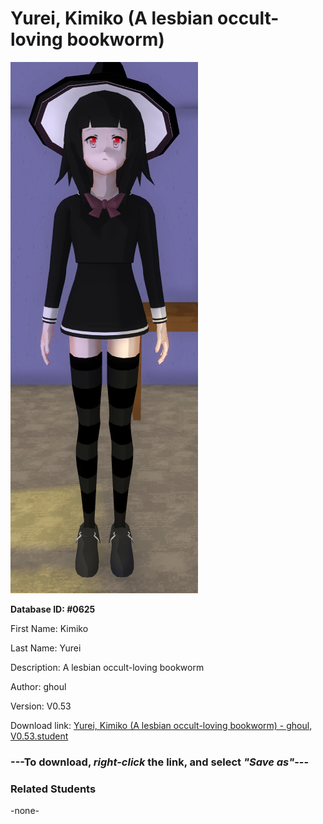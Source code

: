 # Yurei, Kimiko (A lesbian occult-loving bookworm)

<img src="../../Files/Images/Yurei, Kimiko (A lesbian occult-loving bookworm).png" title="Yurei, Kimiko (A lesbian occult-loving bookworm) - ghoul, V0.53">

**Database ID: #0625**

First Name: Kimiko

Last Name: Yurei

Description: A lesbian occult-loving bookworm

Author: ghoul

Version: V0.53

Download link: <a href="https://raw.githubusercontent.com/Arbiter1223/Daigaku-Gurashi-Custom-Students/master/Files/Student%20Files/Yurei%2C%20Kimiko%20(A%20lesbian%20occult-loving%20bookworm)%20-%20ghoul%2C%20V0.53.student">Yurei, Kimiko (A lesbian occult-loving bookworm) - ghoul, V0.53.student</a>

### ---**To download, _right-click_ the link, and select _"Save as"_**---

### Related Students

-none-
